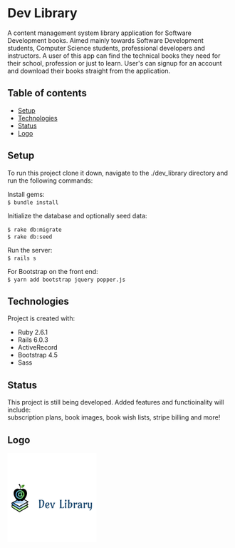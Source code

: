 # Dev Library

A content management system library application for Software Development books. Aimed mainly towards Software Development students, Computer Science students, professional developers and instructors. A user of this app can find the technical books they need for their school, profession or just to learn. User's can signup for an account and download their books straight from the application.

## Table of contents
* [Setup](#setup)
* [Technologies](#technologies)
* [Status](#status)
* [Logo](#logo)

## Setup
To run this project clone it down, navigate to the ./dev_library directory and run the following commands:<br>

Install gems:<br>
`$ bundle install`

Initialize the database and optionally seed data:<br>
```
$ rake db:migrate
$ rake db:seed
```
Run the server:<br>
`$ rails s`

For Bootstrap on the front end:<br>
`$ yarn add bootstrap jquery popper.js`

## Technologies
Project is created with:
* Ruby 2.6.1
* Rails 6.0.3
* ActiveRecord
* Bootstrap 4.5
* Sass

## Status
This project is still being developed. Added features and functioinality will include:<br>
subscription plans, book images, book wish lists, stripe billing and more!

## Logo
![Algorithm schema](./app/assets/images/logo.png)
	
